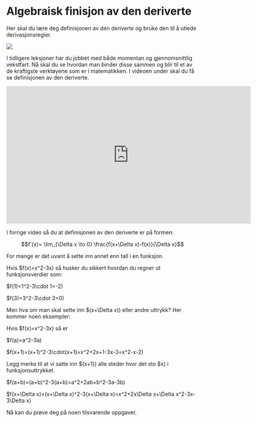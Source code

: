 # Algebraisk finisjon av den deriverte


Her skal du lære deg definisjonen av den deriverte og bruke den til å utlede derivasjonsregler.

![](/bilder/defderiverte.jpg)

I tidligere leksjoner har du jobbet med både momentan og gjennomsnittlig vekstfart. Nå skal du se hvordan man binder disse sammen og blir til et av de kraftigste verktøyene som er i matematikken. I videoen under skal du få se definisjonen av den deriverte.

<iframe src="https://players.brightcove.net/4806596774001/BkLm8fT_default/index.html?videoId=6091703611001" height="360" width="640" allowfullscreen="" frameborder="0"></iframe>

I forrige video så du at definisjonen av den deriverte er på formen:

$$f'(x)= \lim_{\Delta x \to 0} \frac{f(x+\Delta x)-f(x)}{\Delta x}$$

For mange er det uvant å sette inn annet enn tall i en funksjon.

Hvis $f(x)=x^2-3x\) så husker du sikkert hvordan du regner ut funksjonsverdier som:

$f(1)=1^2-3\cdot 1=-2\)

 $f(3)=3^2-3\cdot 3=0\)

Men hva om man skal sette inn $(x+\Delta x)\) eller andre uttrykk? Her kommer noen eksempler:

Hvis $f(x)=x^2-3x\) så er

$f(a)=a^2-3a\)

$f(x+1)=(x+1)^2-3\cdot(x+1)=x^2+2x+1-3x-3=x^2-x-2\)

Legg merke til at vi satte inn $(x+1)\) alle steder hvor det sto $x\) i funksjonsuttrykket.

$f(a+b)=(a+b)^2-3(a+b)=a^2+2ab+b^2-3a-3b\)

$f(x+\Delta x)=(x+\Delta x)^2-3(x+\Delta x)=x^2+2x\Delta x+\Delta x^2-3x-3\Delta x\)

Nå kan du prøve deg på noen tilsvarende oppgaver.